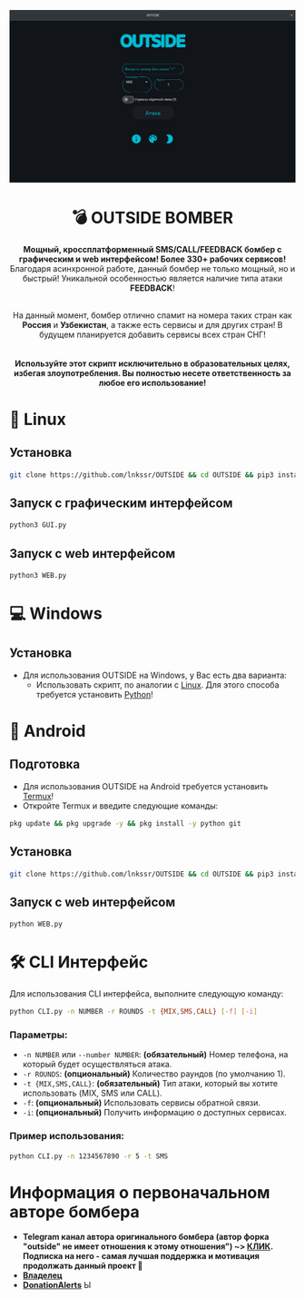 <div align="center">

![Screenshot_1](image.png)

# 💣 OUTSIDE BOMBER

**Мощный, кроссплатформенный SMS/CALL/FEEDBACK бомбер с графическим и web интерфейсом! Более 330+ рабочих сервисов!** Благодаря асинхронной работе, данный бомбер не только мощный, но и быстрый! Уникальной особенностью является наличие типа атаки **FEEDBACK**!<br><br>

На данный момент, бомбер отлично спамит на номера таких стран как **Россия** и **Узбекистан**, а также есть сервисы и для других стран! В будущем планируется добавить сервисы всех стран СНГ!
<br><br><br>
**Используйте этот скрипт исключительно в образовательных целях, избегая злоупотребления. Вы полностью несете ответственность за любое его использование!**

</div>

# 🐧 Linux
## Установка
```bash
git clone https://github.com/lnkssr/OUTSIDE && cd OUTSIDE && pip3 install -r requirements.txt
```
## Запуск с графическим интерфейсом
```bash
python3 GUI.py
```
## Запуск с web интерфейсом
```bash
python3 WEB.py
```

# 💻 Windows
## Установка
- Для использования OUTSIDE на Windows, у Вас есть два варианта:
  - Использовать скрипт, по аналогии с [Linux](#-linux). Для этого способа требуется установить [Python](https://www.python.org)!

# 📱 Android
## Подготовка
- Для использования OUTSIDE на Android требуется установить [Termux](https://github.com/termux/termux-app/releases)!
- Откройте Termux и введите следующие команды:
```bash
pkg update && pkg upgrade -y && pkg install -y python git
```
## Установка
```bash
git clone https://github.com/lnkssr/OUTSIDE && cd OUTSIDE && pip3 install -r requirements.txt
```
## Запуск с web интерфейсом
```bash
python WEB.py
```
# 🛠 CLI Интерфейс
Для использования CLI интерфейса, выполните следующую команду:

```bash
python CLI.py -n NUMBER -r ROUNDS -t {MIX,SMS,CALL} [-f] [-i]
```

### Параметры:
- `-n NUMBER` или `--number NUMBER`: **(обязательный)** Номер телефона, на который будет осуществляться атака.
- `-r ROUNDS`: **(опциональный)** Количество раундов (по умолчанию 1).
- `-t {MIX,SMS,CALL}`: **(обязательный)** Тип атаки, который вы хотите использовать (MIX, SMS или CALL).
- `-f`: **(опциональный)** Использовать сервисы обратной связи.
- `-i`: **(опциональный)** Получить информацию о доступных сервисах.

### Пример использования:
```bash
python CLI.py -n 1234567890 -r 5 -t SMS
```

# Информация о первоначальном авторе бомбера
- **Telegram канал автора оригинального бомбера (автор форка "outside" не имеет отношения к этому отношения") ~> [КЛИК](https://t.me/+z4L61XedSVllODAy). Подписка на него - самая лучшая поддержка и мотивация продолжать данный проект 💜**
- **[Владелец](https://t.me/A_KTO_Tbl)**
- **[DonationAlerts](https://www.donationalerts.com/r/OUTSIDE_forever)**
Ы